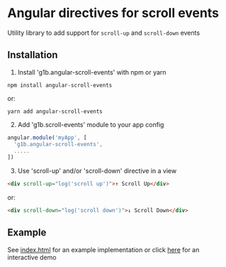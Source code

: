 # Angular directives for scroll events

Utility library to add support for `scroll-up` and `scroll-down` events

## Installation

1) Install 'g1b.angular-scroll-events' with npm or yarn

```
npm install angular-scroll-events
```

or:

```
yarn add angular-scroll-events
```

2) Add 'g1b.scroll-events' module to your app config

```javascript
angular.module('myApp', [
  'g1b.angular-scroll-events',
  .....
])
```

3) Use 'scroll-up' and/or 'scroll-down' directive in a view

```html
<div scroll-up="log('scroll up')">↑ Scroll Up</div>
```

or:

```html
<div scroll-down="log('scroll down')">↓ Scroll Down</div>
```

## Example

See [index.html](https://github.com/g1eb/angular-scroll-events/blob/master/index.html) for an example implementation or click <a href="https://rawgit.com/g1eb/angular-scroll-events/master/" target="_blank">here</a> for an interactive demo
